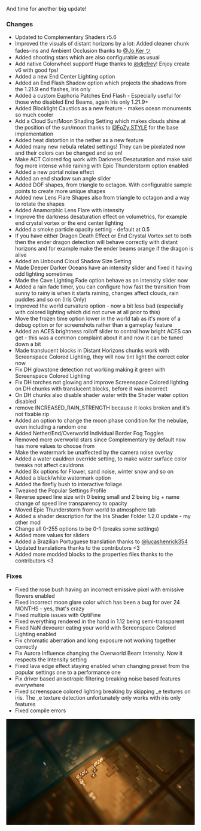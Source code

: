 And time for another big update!
### Changes
- Updated to Complementary Shaders r5.6
- Improved the visuals of distant horizons by a lot: Added cleaner chunk fades-ins and Ambient Occlusion thanks to [@Jo.Ker ツ](https://github.com/Jo-Ker-Tech)
- Added shooting stars which are also configurable as usual
- Add native Colorwheel support! Huge thanks to [@djefrey](https://github.com/djefrey)! Enjoy create v6 with good fps!
- Added a new End Center Lighting option
- Added an End Flash Shadow option which projects the shadows from the 1.21.9 end flashes, Iris only
- Added a custom Euphoria Patches End Flash - Especially useful for those who disabled End Beams, again Iris only 1.21.9+
- Added Blocklight Caustics as a new feature - makes ocean monuments so much cooler
- Add a Cloud Sun/Moon Shading Setting which makes clouds shine at the position of the sun/moon thanks to [@FoZy STYLE](https://github.com/FoZy-STYLE) for the base implementation
- Added heat distortion in the nether as a new feature
- Added many new nebula related settings! They can be pixelated now and their colors can be changed and so on!
- Make ACT Colored fog work with Darkness Desaturation and make said fog more intense while raining with Epic Thunderstorm option enabled
- Added a new portal noise effect
- Added an end shadow sun angle slider
- Added DOF shapes, from triangle to octagon. With configurable sample points to create more unique shapes
- Added new Lens Flare Shapes also from triangle to octagon and a way to rotate the shapes
- Added Anamorphic Lens Flare with intensity
- Improve the darkness desaturation effect on volumetrics, for example end crystal vortex or the end center lighting
- Added a smoke particle opacity setting - default at 0.5
- If you have either Dragon Death Effect or End Crystal Vortex set to both then the ender dragon detection will behave correctly with distant horizons and for example make the ender beams orange if the dragon is alive
- Added an Unbound Cloud Shadow Size Setting
- Made Deeper Darker Oceans have an intensity slider and fixed it having odd lighting sometimes
- Made the Cave Lighting Fade option behave as an intensity slider now
- Added a rain fade timer, you can configure how fast the transition from sunny to rainy is when it starts raining, changes affect clouds, rain puddles and so on (Iris Only)
- Improved the world curvature option - now a bit less bad (especially with colored lighting which did not curve at all prior to this)
- Move the frozen time option lower in the world tab as it's more of a debug option or for screenshots rather than a gameplay feature
- Added an ACES brightness rolloff slider to control how bright ACES can get - this was a common complaint about it and now it can be tuned down a bit
- Made translucent blocks in Distant Horizons chunks work with Screenspace Colored Lighting, they will now tint light the correct color now
- Fix DH glowstone detection not working making it green with Screenspace Colored Lighting
- Fix DH torches not glowing and improve Screenspace Colored lighting on DH chunks with translucent blocks, before it was incorrect
- On DH chunks also disable shader water with the Shader water option disabled
- remove INCREASED_RAIN_STRENGTH because it looks broken and it's not fixable rip
- Added an option to change the moon phase condition for the nebulae, even including a random one
- Added Nether/End/Overworld Individual Border Fog Toggles
- Removed more overworld stars since Complementary by default now has more values to choose from
- Make the watermark be unaffected by the camera noise overlay
- Added a water cauldron override setting, to make water surface color tweaks not affect cauldrons
- Added 8x options for Flower, sand noise, winter snow and so on
- Added a black/white watermark option
- Added the firefly bush to interactive foliage
- Tweaked the Popular Settings Profile
- Reverse speed line size with 0 being small and 2 being big + name change of speed line transparency to opacity
- Moved Epic Thunderstorm from world to atmosphere tab
- Added a shader description for the Iris Shader Folder 1.2.0 update - my other mod
- Change all 0-255 options to be 0-1 (breaks some settings)
- Added more values for sliders
- Added a Brazilian Portuguese translation thanks to [@lucashenrick354](https://github.com/Lucasgamer571109)
- Updated translations thanks to the contributors <3
- Added more modded blocks to the properties files thanks to the contributors <3
### Fixes
- Fixed the rose bush having an incorrect emissive pixel with emissive flowers enabled
- Fixed incorrect moon glare color which has been a bug for over 24 MONTHS - yes, that's crazy
- Fixed multiple issues with OptiFine
- Fixed everything rendered in the hand in 1.12 being semi-transparent
- Fixed NaN devourer eating your world with Screenspace Colored Lighting enabled
- Fix chromatic aberration and long exposure not working together correctly
- Fix Aurora Influence changing the Overworld Beam Intensity. Now it respects the Intensity setting
- Fixed lava edge effect staying enabled when changing preset from the popular settings one to a performance one
- Fix driver based anisotropic filtering breaking noise based features everywhere
- Fixed screenspace colored lighting breaking by skipping _e textures on iris. The _e texture detection unfortunately only works with iris only features
- Fixed compile errors

![Changelog](/assets/img/Screenshots/131_euphoria_patches.webp)
